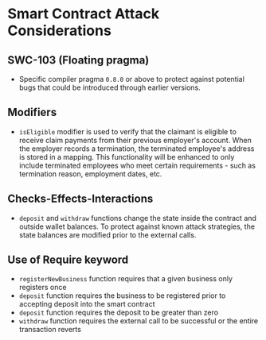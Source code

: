 # Smart Contract Attack Considerations

## SWC-103 (Floating pragma)
- Specific compiler pragma `0.8.0` or above to protect against potential bugs that could be introduced through earlier versions. 

## Modifiers
- `isEligible` modifier is used to verify that the claimant is eligible to receive claim payments from their previous employer's account. When the employer records a termination, the terminated employee's address is stored in a mapping. This functionality will be enhanced to only include terminated employees who meet certain requirements - such as termination reason, employment dates, etc. 

## Checks-Effects-Interactions
- `deposit` and `withdraw` functions change the state inside the contract and outside wallet balances. To protect against known attack strategies, the state balances are modified prior to the external calls.

## Use of Require keyword
- `registerNewBusiness` function requires that a given business only registers once
- `deposit` function requires the business to be registered prior to accepting deposit into the smart contract
- `deposit` function requires the deposit to be greater than zero
- `withdraw` function requires the external call to be successful or the entire transaction reverts